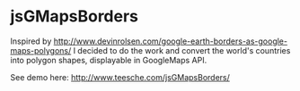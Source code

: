 jsGMapsBorders
==============

Inspired by http://www.devinrolsen.com/google-earth-borders-as-google-maps-polygons/ I decided to do the work and convert the world's countries into polygon shapes, displayable in GoogleMaps API.

See demo here:
http://www.teesche.com/jsGMapsBorders/
